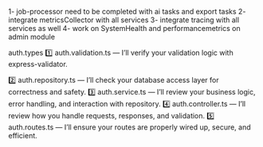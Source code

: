 1- job-processor need to be completed with ai tasks and export tasks
2- integrate metricsCollector with all services
3- integrate tracing with all services as well
4- work on SystemHealth and performancemetrics on admin module

auth.types
1️⃣ auth.validation.ts — I’ll verify your validation logic with express-validator.

2️⃣ auth.repository.ts — I’ll check your database access layer for correctness and safety.
3️⃣ auth.service.ts — I’ll review your business logic, error handling, and interaction with repository.
4️⃣ auth.controller.ts — I’ll review how you handle requests, responses, and validation.
5️⃣ auth.routes.ts — I’ll ensure your routes are properly wired up, secure, and efficient.
